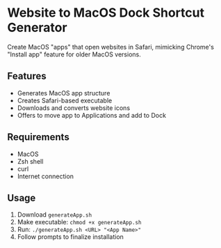 # Website to MacOS Dock Shortcut Generator

Create MacOS "apps" that open websites in Safari, mimicking Chrome's "Install app" feature for older MacOS versions.

## Features
- Generates MacOS app structure
- Creates Safari-based executable
- Downloads and converts website icons
- Offers to move app to Applications and add to Dock

## Requirements
- MacOS
- Zsh shell
- curl
- Internet connection

## Usage
1. Download `generateApp.sh`
2. Make executable: `chmod +x generateApp.sh`
3. Run: `./generateApp.sh <URL> "<App Name>"`
4. Follow prompts to finalize installation
